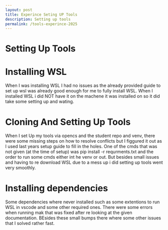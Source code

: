 ```yaml
---
layout: post
title: Experince Seting UP Tools
description: Setting up tools
permalink: /tools-experince-2025
---
```



# Setting Up Tools 



# Installing WSL

When I was installing WSL I had no issues as the already provided guide to set up wsl was already good enough for me to fully install WSL. When I installed WSL i did NOT have it on the machene it was installed on so it did take some setting up and wating.


# Cloning And Setting Up Tools

When I set Up my tools via opencs and the student repo and venv, there were some missing steps on how to resolve conflicts but I figgured it out as I used last years setup guide to fill in the holes. One of the cmds that was not given (at the time of setup) was pip install -r requrments.txt and the order to run some cmds either int he venv or out. But besides small issues and having to re download WSL due to a mess up i did setting up tools went very smoothly.



# Installing dependencies
Some dependencies where never installed such as some extentions to run WSL in vscode and some other required ones. There were some errors when running mak that was fixed after re looking at the given documentation. BEsides these small bumps there where some other issues that I solved rather fast.